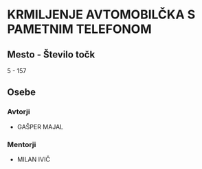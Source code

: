 # KRMILJENJE AVTOMOBILČKA S PAMETNIM TELEFONOM
## Mesto - Število točk
5 - 157
## Osebe
### Avtorji
 * GAŠPER MAJAL
### Mentorji
 * MILAN IVIČ